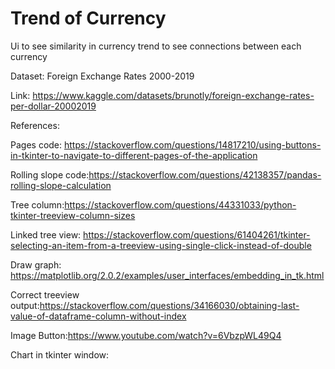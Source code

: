 # Trend of Currency

Ui to see similarity in currency trend to see connections between each currency

Dataset: Foreign Exchange Rates 2000-2019

Link: https://www.kaggle.com/datasets/brunotly/foreign-exchange-rates-per-dollar-20002019


References:

Pages code: https://stackoverflow.com/questions/14817210/using-buttons-in-tkinter-to-navigate-to-different-pages-of-the-application

Rolling slope code:https://stackoverflow.com/questions/42138357/pandas-rolling-slope-calculation

Tree column:https://stackoverflow.com/questions/44331033/python-tkinter-treeview-column-sizes

Linked tree view: https://stackoverflow.com/questions/61404261/tkinter-selecting-an-item-from-a-treeview-using-single-click-instead-of-double

Draw graph: https://matplotlib.org/2.0.2/examples/user_interfaces/embedding_in_tk.html

Correct treeview output:https://stackoverflow.com/questions/34166030/obtaining-last-value-of-dataframe-column-without-index

Image Button:https://www.youtube.com/watch?v=6VbzpWL49Q4

Chart in tkinter window:
